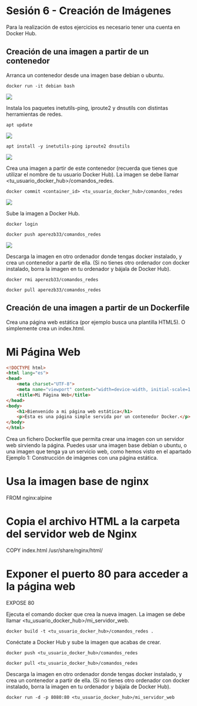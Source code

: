 # Sesión 6 - Creación de Imágenes

Para la realización de estos ejercicios es necesario tener una cuenta en Docker Hub.

## Creación de una imagen a partir de un contenedor

Arranca un contenedor desde una imagen base debian o ubuntu.

`docker run -it debian bash`

![](/Images/img74.png)

Instala los paquetes inetutils-ping, iproute2 y dnsutils con distintas herramientas de redes.

`apt update`

![](/Images/img75.png)

`apt install -y inetutils-ping iproute2 dnsutils`

![](/Images/img76ap.png)

Crea una imagen a partir de este contenedor (recuerda que tienes que utilizar el nombre de tu usuario Docker Hub). La imagen se debe llamar <tu_usuario_docker_hub>/comandos_redes.

`docker commit <container_id> <tu_usuario_docker_hub>/comandos_redes`

![](/Images/img77.png)

Sube la imagen a Docker Hub.

`docker login`

`docker push aperezb33/comandos_redes`

![](/Images/img78.png)



Descarga la imagen en otro ordenador donde tengas docker instalado, y crea un contenedor a partir de ella. (Si no tienes otro ordenador con docker instalado, borra la imagen en tu ordenador y bájala de Docker Hub).

`docker rmi aperezb33/comandos_redes`

`docker pull aperezb33/comandos_redes`

## Creación de una imagen a partir de un Dockerfile
Crea una página web estática (por ejemplo busca una plantilla HTML5). O simplemente crea un index.html.

# Mi Página Web

```html
<!DOCTYPE html>
<html lang="es">
<head>
    <meta charset="UTF-8">
    <meta name="viewport" content="width=device-width, initial-scale=1.0">
    <title>Mi Página Web</title>
</head>
<body>
    <h1>Bienvenido a mi página web estática</h1>
    <p>Esta es una página simple servida por un contenedor Docker.</p>
</body>
</html>
```

Crea un fichero Dockerfile que permita crear una imagen con un servidor web sirviendo la página. Puedes usar una imagen base debian o ubuntu, o una imagen que tenga ya un servicio web, como hemos visto en el apartado Ejemplo 1: Construcción de imágenes con una página estática.

# Usa la imagen base de nginx
FROM nginx:alpine

# Copia el archivo HTML a la carpeta del servidor web de Nginx
COPY index.html /usr/share/nginx/html/

# Exponer el puerto 80 para acceder a la página web
EXPOSE 80


Ejecuta el comando docker que crea la nueva imagen. La imagen se debe llamar <tu_usuario_docker_hub>/mi_servidor_web.

`docker build -t <tu_usuario_docker_hub>/comandos_redes .`


Conéctate a Docker Hub y sube la imagen que acabas de crear.

`docker push <tu_usuario_docker_hub>/comandos_redes`

`docker pull <tu_usuario_docker_hub>/comandos_redes`


Descarga la imagen en otro ordenador donde tengas docker instalado, y crea un contenedor a partir de ella. (Si no tienes otro ordenador con docker instalado, borra la imagen en tu ordenador y bájala de Docker Hub).

`docker run -d -p 8080:80 <tu_usuario_docker_hub>/mi_servidor_web`
